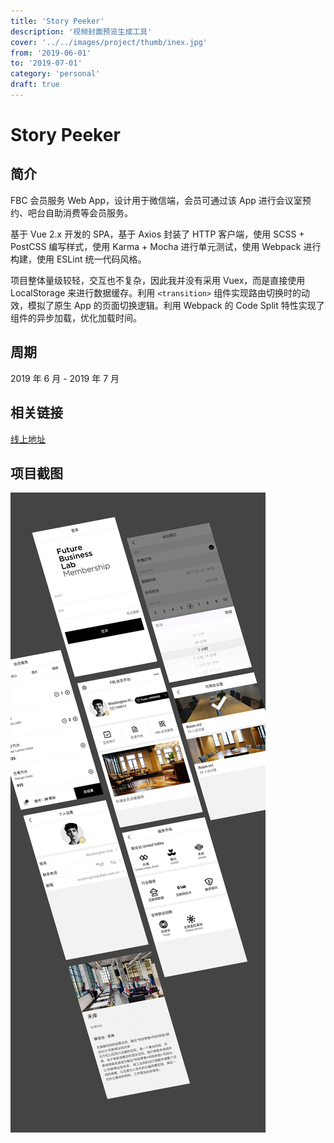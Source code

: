 ```yaml
---
title: 'Story Peeker'
description: '视频封面预览生成工具'
cover: '../../images/project/thumb/inex.jpg'
from: '2019-06-01'
to: '2019-07-01'
category: 'personal'
draft: true
---
```


# Story Peeker

## 简介

FBC 会员服务 Web App，设计用于微信端，会员可通过该 App 进行会议室预约、吧台自助消费等会员服务。

基于 Vue 2.x 开发的 SPA，基于 Axios 封装了 HTTP 客户端，使用 SCSS + PostCSS 编写样式，使用 Karma + Mocha 进行单元测试，使用 Webpack 进行构建，使用 ESLint 统一代码风格。

项目整体量级较轻，交互也不复杂，因此我并没有采用 Vuex，而是直接使用 LocalStorage 来进行数据缓存。利用 `<transition>` 组件实现路由切换时的动效，模拟了原生 App 的页面切换逻辑。利用 Webpack 的 Code Split 特性实现了组件的异步加载，优化加载时间。

## 周期

2019 年 6 月 - 2019 年 7 月

## 相关链接

[线上地址](http://app.futurebusinesslab.com/wap)


## 项目截图
![项目截图](../../images/project/fbc/screenshot.jpg)
